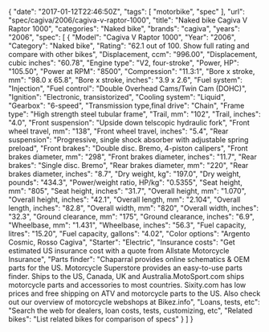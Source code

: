 {
    "date": "2017-01-12T22:46:50Z",
    "tags": [
        "motorbike",
        "spec"
    ],
    "url": "spec\/cagiva\/2006\/cagiva-v-raptor-1000",
    "title": "Naked bike Cagiva V Raptor 1000",
    "categories": "Naked bike",
    "brands": "cagiva",
    "years": "2006",
    "spec": [
        {
            "Model": "Cagiva V Raptor 1000",
            "Year": "2006",
            "Category": "Naked bike",
            "Rating": "62.1 out of 100. Show full rating and compare with other bikes",
            "Displacement, ccm": "996.00",
            "Displacement, cubic inches": "60.78",
            "Engine type": "V2, four-stroke",
            "Power, HP": "105.50",
            "Power at RPM": "8500",
            "Compression": "11.3:1",
            "Bore x stroke, mm": "98.0 x 65.8",
            "Bore x stroke, inches": "3.9 x 2.6",
            "Fuel system": "Injection",
            "Fuel control": "Double Overhead Cams\/Twin Cam (DOHC)",
            "Ignition": "Electronic, transistorized",
            "Cooling system": "Liquid",
            "Gearbox": "6-speed",
            "Transmission type,final drive": "Chain",
            "Frame type": "High strength steel tubular frame",
            "Trail, mm": "102",
            "Trail, inches": "4.0",
            "Front suspension": "Upside down telscopic hydraulic fork",
            "Front wheel travel, mm": "138",
            "Front wheel travel, inches": "5.4",
            "Rear suspension": "Progressive, single shock absorber with adjustable spring preload",
            "Front brakes": "Double disc. Bremo, 4-piston calipers",
            "Front brakes diameter, mm": "298",
            "Front brakes diameter, inches": "11.7",
            "Rear brakes": "Single disc. Bremo",
            "Rear brakes diameter, mm": "220",
            "Rear brakes diameter, inches": "8.7",
            "Dry weight, kg": "197.0",
            "Dry weight, pounds": "434.3",
            "Power\/weight ratio, HP\/kg": "0.5355",
            "Seat height, mm": "805",
            "Seat height, inches": "31.7",
            "Overall height, mm": "1.070",
            "Overall height, inches": "42.1",
            "Overall length, mm": "2.104",
            "Overall length, inches": "82.8",
            "Overall width, mm": "820",
            "Overall width, inches": "32.3",
            "Ground clearance, mm": "175",
            "Ground clearance, inches": "6.9",
            "Wheelbase, mm": "1.431",
            "Wheelbase, inches": "56.3",
            "Fuel capacity, litres": "15.20",
            "Fuel capacity, gallons": "4.02",
            "Color options": "Argento Cosmic, Rosso Cagiva",
            "Starter": "Electric",
            "Insurance costs": "Get estimated US insurance cost with a quote from Allstate Motorcycle Insurance",
            "Parts finder": "Chaparral provides online schematics & OEM parts for the US.   Motorcycle Superstore provides an easy-to-use parts finder. Ships to the US, Canada, UK and Australia.MotoSport.com ships motorcycle parts and accessories to most countries.    Sixity.com has low prices and free shipping on ATV and motorcycle parts to the US. Also check out our overview of motorcycle webshops at Bikez.info",
            "Loans, tests, etc": "Search the web for dealers, loan costs, tests, customizing, etc",
            "Related bikes": "List related bikes for comparison of specs"
        }
    ]
}